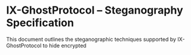 # IX-GhostProtocol – Steganography Specification

This document outlines the steganographic techniques supported by IX-GhostProtocol to hide encrypted
